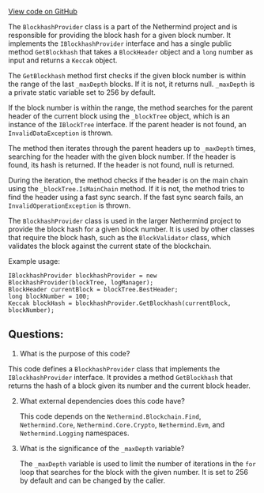 [View code on GitHub](https://github.com/NethermindEth/nethermind/src/Nethermind/Nethermind.Blockchain/BlockhashProvider.cs)

The `BlockhashProvider` class is a part of the Nethermind project and is responsible for providing the block hash for a given block number. It implements the `IBlockhashProvider` interface and has a single public method `GetBlockhash` that takes a `BlockHeader` object and a `long` number as input and returns a `Keccak` object.

The `GetBlockhash` method first checks if the given block number is within the range of the last `_maxDepth` blocks. If it is not, it returns null. `_maxDepth` is a private static variable set to 256 by default.

If the block number is within the range, the method searches for the parent header of the current block using the `_blockTree` object, which is an instance of the `IBlockTree` interface. If the parent header is not found, an `InvalidDataException` is thrown.

The method then iterates through the parent headers up to `_maxDepth` times, searching for the header with the given block number. If the header is found, its hash is returned. If the header is not found, null is returned.

During the iteration, the method checks if the header is on the main chain using the `_blockTree.IsMainChain` method. If it is not, the method tries to find the header using a fast sync search. If the fast sync search fails, an `InvalidOperationException` is thrown.

The `BlockhashProvider` class is used in the larger Nethermind project to provide the block hash for a given block number. It is used by other classes that require the block hash, such as the `BlockValidator` class, which validates the block against the current state of the blockchain.

Example usage:

```
IBlockhashProvider blockhashProvider = new BlockhashProvider(blockTree, logManager);
BlockHeader currentBlock = blockTree.BestHeader;
long blockNumber = 100;
Keccak blockHash = blockhashProvider.GetBlockhash(currentBlock, blockNumber);
```
## Questions: 
 1. What is the purpose of this code?
   
   This code defines a `BlockhashProvider` class that implements the `IBlockhashProvider` interface. It provides a method `GetBlockhash` that returns the hash of a block given its number and the current block header.

2. What external dependencies does this code have?
   
   This code depends on the `Nethermind.Blockchain.Find`, `Nethermind.Core`, `Nethermind.Core.Crypto`, `Nethermind.Evm`, and `Nethermind.Logging` namespaces.

3. What is the significance of the `_maxDepth` variable?
   
   The `_maxDepth` variable is used to limit the number of iterations in the `for` loop that searches for the block with the given number. It is set to 256 by default and can be changed by the caller.